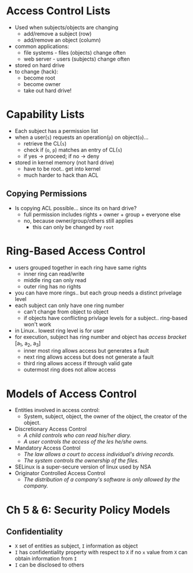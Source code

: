 # Access Control Lists
* Used when subjects/objects are changing
  * add/remove a subject (row)
  * add/remove an object (column)
* common applications:
  * file systems - files (objects) change often
  * web server - users (subjects) change often
* stored on hard drive
* to change (hack):
  * become root
  * become owner
  * take out hard drive!

# Capability Lists
* Each subject has a permission list
* when a user(`s`) requests an operation(`p`) on object(`o`)...
  * retrieve the CL(`s`)
  * check if (`o`, `p`) matches an entry of CL(`s`)
  * if yes -> proceed; if no -> deny
* stored in kernel memory (not hard drive)
  * have to be root.. get into kernel 
  * much harder to hack than ACL

## Copying Permissions
* Is copying ACL possible... since its on hard drive?
  * full permission includes rights + owner + group + everyone else
  * no, because owner/group/others still applies
    * this can only be changed by `root`

# Ring-Based Access Control
* users grouped together in each ring have same rights
  * inner ring can read/write
  * middle ring can only read
  * outer ring has no rights
* you can have more rings.. but each group needs a distinct privelage level
* each subject can only have one ring number
  * can't change from object to object
  * if objects have conflicting privlage levels for a subject.. ring-based won't work
* in Linux.. lowest ring level is for user
* for execution, subject has ring number and object has _access bracket_ [a<sub>1</sub>, a<sub>2</sub>, a<sub>3</sub>]
  * inner most ring allows access but generates a fault
  * next ring allows access but does not generate a fault
  * third ring allows access if through valid gate
  * outermost ring does not allow access

# Models of Access Control
* Entities involved in access control:
  * System, subject, object, the owner of the object, the creator of the object.
* Discretionary Access Control
  * _A child controls who can read his/her diary._
  * _A user controls the access of the  les he/she owns._
* Mandatory Access Control
  * _The law allows a court to access individual's driving records._
  * _The system controls the ownership of the  files._
* SELinux is a super-secure version of linux used by NSA
* Originator Controlled Access Control
  * _The distribution of a company's software is only allowed by the company._

# Ch 5 & 6: Security Policy Models

## Confidentiality
* `X` set of entities as subject, `I` information as object
* `I` has confidentiality property with respect to `X` if no `x` value from `X` can obtain information from `I`
* `I` can be disclosed to others